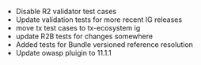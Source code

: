* Disable R2 validator test cases
* Update validation tests for more recent IG releases
* move tx test cases to tx-ecosystem ig
* update R2B tests for changes somewhere
* Added tests for Bundle versioned reference resolution
* Update owasp pluigin to 11.1.1

